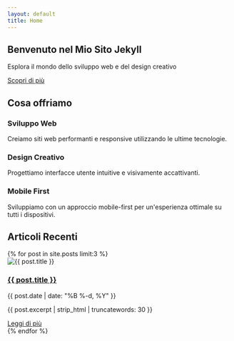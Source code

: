 ```yaml
---
layout: default
title: Home
---
```


<body class="home">
<!-- Hero Section -->
<section class="hero">
  <div class="container">
    <h1>Benvenuto nel Mio Sito Jekyll</h1>
    <p>Esplora il mondo dello sviluppo web e del design creativo</p>
    <a href="#" class="cta-button">Scopri di più</a>
  </div>
</section>

<!-- Features Section -->
<section class="features">
  <div class="container">
    <h2>Cosa offriamo</h2>
    <div class="feature-grid">
      <div class="feature-item">
        <i class="fas fa-code"></i>
        <h3>Sviluppo Web</h3>
        <p>Creiamo siti web performanti e responsive utilizzando le ultime tecnologie.</p>
      </div>
      <div class="feature-item">
        <i class="fas fa-paint-brush"></i>
        <h3>Design Creativo</h3>
        <p>Progettiamo interfacce utente intuitive e visivamente accattivanti.</p>
      </div>
      <div class="feature-item">
        <i class="fas fa-mobile-alt"></i>
        <h3>Mobile First</h3>
        <p>Sviluppiamo con un approccio mobile-first per un'esperienza ottimale su tutti i dispositivi.</p>
      </div>
    </div>
  </div>
</section>

<!-- Recent Posts Section -->
<section class="recent-posts">
  <div class="container">
    <h2>Articoli Recenti</h2>
    <div class="post-grid">
      {% for post in site.posts limit:3 %}
        <div class="post-card">
          <img src="{{ post.image | default: '/assets/images/post-default.jpg' | relative_url }}" alt="{{ post.title }}">
          <div class="post-content">
            <h3><a href="{{ post.url | relative_url }}">{{ post.title }}</a></h3>
            <p class="post-meta">{{ post.date | date: "%B %-d, %Y" }}</p>
            <p>{{ post.excerpt | strip_html | truncatewords: 30 }}</p>
            <a href="{{ post.url | relative_url }}" class="read-more">Leggi di più</a>
          </div>
        </div>
      {% endfor %}
    </div>
  </div>
</section>
</body>

